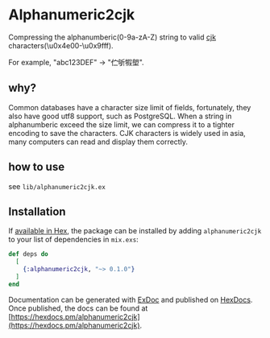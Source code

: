 # Alphanumeric2cjk

Compressing the alphanumberic(0-9a-zA-Z) string to valid [cjk](https://en.wikipedia.org/wiki/CJK_characters) characters(\u0x4e00-\u0x9fff).

For example, "abc123DEF" -> "伫斪犌塱".

## why?

Common databases have a character size limit of fields, fortunately, they also have good
utf8 support, such as PostgreSQL. When a string in alphanumberic exceed the size limit, we 
can compress it to a tighter encoding to save the characters. CJK characters is widely used 
in asia, many computers can read and display them correctly. 

## how to use

see `lib/alphanumeric2cjk.ex`

## Installation

If [available in Hex](https://hex.pm/docs/publish), the package can be installed
by adding `alphanumeric2cjk` to your list of dependencies in `mix.exs`:

```elixir
def deps do
  [
    {:alphanumeric2cjk, "~> 0.1.0"}
  ]
end
```

Documentation can be generated with [ExDoc](https://github.com/elixir-lang/ex_doc)
and published on [HexDocs](https://hexdocs.pm). Once published, the docs can
be found at [https://hexdocs.pm/alphanumeric2cjk](https://hexdocs.pm/alphanumeric2cjk).

